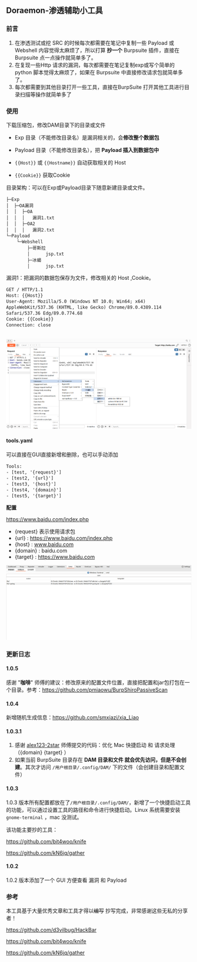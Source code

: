 ## Doraemon-渗透辅助小工具

### 前言

1. 在渗透测试或挖 SRC 的时候每次都需要在笔记中复制一些 Payload 或 Webshell 内容觉得太麻烦了，所以打算 **抄一个** Burpsuite 插件，直接在 Burpsuite 点一点操作就简单多了。
2. 在复现一些Http 请求的漏洞，每次都需要在笔记复制exp或写个简单的 python 脚本觉得太麻烦了，如果在 Burpsuite 中直接修改请求包就简单多了。
3. 每次都需要到其他目录打开一些工具，直接在BurpSuite 打开其他工具进行目录扫描等操作就简单多了



### 使用

下载压缩包，修改DAM目录下的目录或文件

- Exp 目录（不能修改目录名）是漏洞相关的，会**修改整个数据包**

- Payload 目录（不能修改目录名），把 **Payload 插入到数据包中**

- `{{Host}}`  或 `{{Hostname}}` 自动获取相关的 Host
- `{{Cookie}}`  获取Cookie



目录架构：可以在Exp或Payload目录下随意新建目录或文件。

```
├─Exp
│  ├─OA漏洞
│  │  ├─OA
│  │  │   漏洞1.txt
│  │  ├─OA2
│  │  │   漏洞2.txt
└─Payload
    └─Webshell
        ├─哥斯拉
        │      jsp.txt
        ├─冰蝎
        │      jsp.txt
```

漏洞1：把漏洞的数据包保存为文件，修改相关的 Host ,Cookie。

```http
GET / HTTP/1.1
Host: {{Host}}
User-Agent: Mozilla/5.0 (Windows NT 10.0; Win64; x64) AppleWebKit/537.36 (KHTML, like Gecko) Chrome/89.0.4389.114 Safari/537.36 Edg/89.0.774.68
Cookie: {{Cookie}}
Connection: close


```





![](./images/1.png)



#### tools.yaml

可以直接在GUI直接新增和删除，也可以手动添加

```
Tools:
- [test, '{request}']
- [test2, '{url}']
- [test3, '{host}']
- [test4, '{domain}']
- [test5, '{target}']

```

**配置**

https://www.baidu.com/index.php

- {request} 表示使用请求包
- {url} : https://www.baidu.com/index.php
- {host} : www.baidu.com
- {domain} :  baidu.com
- {target} :  https://www.baidu.com



![](./images/2.png)





### 更新日志

#### 1.0.5

感谢 "**咖啡**" 师傅的建议：修改原来的配置文件位置，直接把配置和jar包打包在一个目录。参考：https://github.com/pmiaowu/BurpShiroPassiveScan



#### 1.0.4

新增随机生成信息：https://github.com/smxiazi/xia_Liao



#### 1.0.3.1

1. 感谢 [alex123-2star](https://github.com/alex123-2star) 师傅提交的代码：优化 Mac 快捷启动 和 请求处理（{domain}  {target} ）
2. 如果当前 BurpSuite 目录存在 **DAM 目录和文件 **就会优先访问，但是**不会创建**。其次才访问 `/用户根目录/.config/DAM/` 下的文件（会创建目录和配置文件）



#### 1.0.3

1.0.3 版本所有配置都放在了`/用户根目录/.config/DAM/`，新增了一个快捷启动工具的功能，可以通过设置工具的路径和命令进行快捷启动。Linux 系统需要安装 `gnome-terminal` ，mac 没测试。

该功能主要抄的工具：

https://github.com/bit4woo/knife

https://github.com/kN6jq/gather



#### 1.0.2

1.0.2 版本添加了一个 GUI 方便查看 漏洞 和 Payload



### 参考

本工具基于大量优秀文章和工具才得以~~编写~~ 抄写完成，非常感谢这些无私的分享者！

https://github.com/d3vilbug/HackBar

https://github.com/bit4woo/knife

https://github.com/kN6jq/gather
